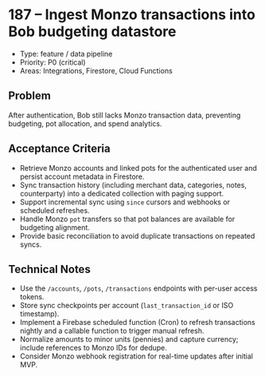 # 187 – Ingest Monzo transactions into Bob budgeting datastore

- Type: feature / data pipeline
- Priority: P0 (critical)
- Areas: Integrations, Firestore, Cloud Functions

## Problem
After authentication, Bob still lacks Monzo transaction data, preventing budgeting, pot allocation, and spend analytics.

## Acceptance Criteria
- Retrieve Monzo accounts and linked pots for the authenticated user and persist account metadata in Firestore.
- Sync transaction history (including merchant data, categories, notes, counterparty) into a dedicated collection with paging support.
- Support incremental sync using `since` cursors and webhooks or scheduled refreshes.
- Handle Monzo `pot` transfers so that pot balances are available for budgeting alignment.
- Provide basic reconciliation to avoid duplicate transactions on repeated syncs.

## Technical Notes
- Use the `/accounts`, `/pots`, `/transactions` endpoints with per-user access tokens.
- Store sync checkpoints per account (`last_transaction_id` or ISO timestamp).
- Implement a Firebase scheduled function (Cron) to refresh transactions nightly and a callable function to trigger manual refresh.
- Normalize amounts to minor units (pennies) and capture currency; include references to Monzo IDs for dedupe.
- Consider Monzo webhook registration for real-time updates after initial MVP.
